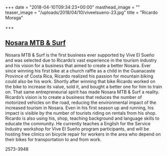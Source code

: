 +++
date = "2018-04-10T09:34:23+00:00"
masthead_image = ""
teaser_image = "/uploads/2018/04/10/viveelsueno-23.jpg"
title = "Ricardo Moraga"

+++
## [Nosara MTB & Surf](https://nosaramtbsurf.com/)

Nosara MTB & Surf is the first business ever supported by Vive El Sueño and was selected due to Ricardo’s vast experience in the tourism industry and his vision for a business that aimed to create a better Nosara. Ever since winning his first bike at a church raffle as a child in the Guanacaste Province of Costa Rica, Ricardo realized his passion for mountain biking could also be his work. Shortly after winning that bike Ricardo worked on the bike to increase its value, sold it, and bought a better one for him to train on. That same entrepreneurial spirit has made Nosara MTB & Surf a reality. Ricardo’s vision is to create a business that reduces the number of motorized vehicles on the road, reducing the environmental impact of the increased tourism in Nosara. Even in his first season up and running, his impact is visible by the number of tourists riding on rentals from his shop. Ricardo is also using his, shop, teaching background and language skills to educate the community. He currently teaches a English for the Service Industry workshop for Vive El Sueño program participants, and will be hosting free clinics on bicycle repair for workers in the area who depend on their bikes for transportation to and from work.

2573-3948